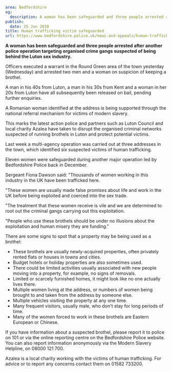 ```yaml
area: Bedfordshire
og:
  description: A woman has been safeguarded and three people arrested after another police operation targeting organised crime gangs suspected of being behind the Luton sex industry.
publish:
  date: 25 Jun 2020
title: Human trafficking victim safeguarded
url: https://www.bedfordshire.police.uk/news-and-appeals/human-trafficking-victim-safeguarded
```

**A woman has been safeguarded and three people arrested after another police operation targeting organised crime gangs suspected of being behind the Luton sex industry.**

Officers executed a warrant in the Round Green area of the town yesterday (Wednesday) and arrested two men and a woman on suspicion of keeping a brothel.

A man in his 40s from Luton, a man in his 30s from Kent and a woman in her 20s from Luton have all subsequently been released on bail, pending further enquiries.

A Romanian woman identified at the address is being supported through the national referral mechanism for victims of modern slavery.

This marks the latest action police and partners such as Luton Council and local charity Azalea have taken to disrupt the organised criminal networks suspected of running brothels in Luton and protect potential victims.

Last week a multi-agency operation was carried out at three addresses in the town, which identified six suspected victims of human trafficking.

Eleven women were safeguarded during another major operation led by Bedfordshire Police back in December.

Sergeant Fiona Dawson said: "Thousands of women working in this industry in the UK have been trafficked here.

"These women are usually made false promises about life and work in the UK before being exploited and coerced into the sex trade.

"The treatment that these women receive is vile and we are determined to root out the criminal gangs carrying out this exploitation.

"People who use these brothels should be under no illusions about the exploitation and human misery they are funding."

There are some signs to spot that a property may be being used as a brothel:

 * These brothels are usually newly-acquired properties, often privately rented flats or houses in towns and cities.
 * Budget hotels or holiday properties are also sometimes used.
 * There could be limited activities usually associated with new people moving into a property, for example, no signs of removals.
 * Limited or scarcely furnished homes, it might look like no one actually lives there.
 * Multiple women living at the address, or numbers of women being brought to and taken from the address by someone else.
 * Multiple vehicles visiting the property at any one time.
 * Many frequent visitors, usually male, who don't stay for long periods of time.
 * Many of the women forced to work in these brothels are Eastern European or Chinese.

If you have information about a suspected brothel, please report it to police on 101 or via the online reporting centre on the Bedfordshire Police website.
You can also report information anonymously via the Modern Slavery Helpline, on 08000 121 700.

Azalea is a local charity working with the victims of human trafficking. For advice or to report any concerns contact them on 01582 733200.

